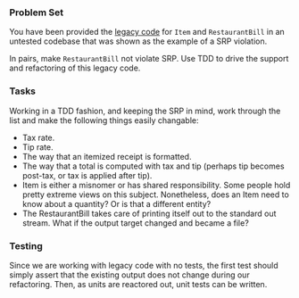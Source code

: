 ### Problem Set

You have been provided the [legacy code](https://github.com/gSchool/xp_problem_set_srp) for `Item` and `RestaurantBill` in an untested codebase that was shown as the example of a SRP violation.

In pairs, make `RestaurantBill` not violate SRP. Use TDD to drive the support and refactoring of this legacy code.

### Tasks

Working in a TDD fashion, and keeping the SRP in mind, work through the list and make the following things easily changable:

- Tax rate.
- Tip rate.
- The way that an itemized receipt is formatted.
- The way that a total is computed with tax and tip (perhaps tip becomes post-tax, or tax is applied after tip).
- Item is either a misnomer or has shared responsibility. Some people hold pretty extreme views on this subject. Nonetheless, does an Item need to know about a quantity? Or is that a different entity?
- The RestaurantBill takes care of printing itself out to the standard out stream. What if the output target changed and became a file?

### Testing

Since we are working with legacy code with no tests, the first test should simply assert that the existing output does not change during our refactoring. Then, as units are reactored out, unit tests can be written.